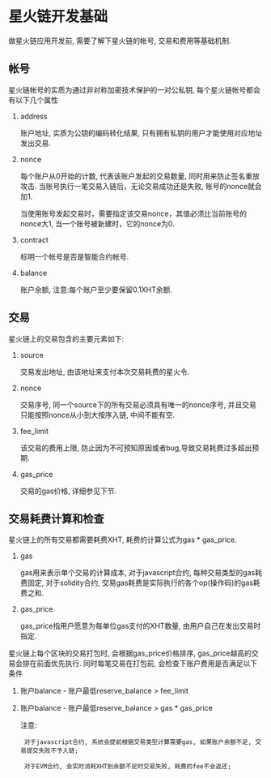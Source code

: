 # 星火链开发基础

做星火链应用开发前, 需要了解下星火链的帐号, 交易和费用等基础机制.

## 帐号

星火链帐号的实质为通过非对称加密技术保护的一对公私钥, 每个星火链帐号都会有以下几个属性

1. address 

    账户地址, 实质为公钥的编码转化结果, 只有拥有私钥的用户才能使用对应地址发出交易.

1. nonce

    每个账户从0开始的计数, 代表该账户发起的交易数量, 同时用来防止签名重放攻击. 当账号执行一笔交易入链后，无论交易成功还是失败, 账号的nonce就会加1.
    
    当使用账号发起交易时，需要指定该交易nonce，其值必须比当前账号的nonce大1, 当一个账号被新建时，它的nonce为0.

1. contract

    标明一个帐号是否是智能合约帐号.

1. balance

    账户余额, 注意:每个账户至少要保留0.1XHT余额.

## 交易

星火链上的交易包含的主要元素如下:

1. source

    交易发出地址, 由该地址来支付本次交易耗费的星火令.

1. nonce

    交易序号, 同一个source下的所有交易必须具有唯一的nonce序号, 并且交易只能按照nonce从小到大按序入链, 中间不能有空.

1. fee_limit

    该交易的费用上限, 防止因为不可预知原因或者bug,导致交易耗费过多超出预期.

1. gas_price

    交易的gas价格, 详细参见下节.

## 交易耗费计算和检查

星火链上的所有交易都需要耗费XHT, 耗费的计算公式为gas * gas_price.

1. gas

    gas用来表示单个交易的计算成本, 对于javascript合约, 每种交易类型的gas耗费固定, 对于solidity合约, 交易gas耗费是实际执行的各个op(操作码)的gas耗费之和.

2. gas_price

    gas_price指用户愿意为每单位gas支付的XHT数量, 由用户自己在发出交易时指定.

星火链上每个区块的交易打包时, 会根据gas_price价格排序, gas_price越高的交易会排在前面优先执行. 同时每笔交易在打包前, 会检查下账户费用是否满足以下条件

1. 账户balance - 账户最低reserve_balance > fee_limit

2. 账户balance - 账户最低reserve_balance > gas * gas_price
    
    注意: 
        
        对于javascript合约, 系统会提前根据交易类型计算需要gas, 如果账户余额不足, 交易提交失败不予入链; 
        
        对于EVM合约, 会实时消耗XHT到余额不足时交易失败, 耗费的fee不会返还;
    
